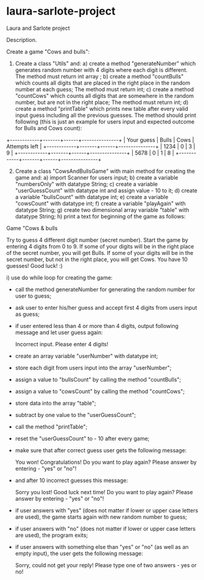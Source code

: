 # laura-sarlote-project
Laura and Sarlote project

Description.

Create a game "Cows and bulls":

1) Create a class "Utils" and:
a) create a method "generateNumber" which generates random number with 4 digits where each digit is different.
The method must return int array ;
b) create a method "countBulls" which counts all digits that are placed in the right place in the random number at each guess;
The method must return int;
c) create a method "countCows" which counts all digits that are somewhere in the random number, but are not in the right place;
The method must return int;
d) create a method "printTable" which prints new table after every valid input guess including all the previous guesses.
The method should print following (this is just an example for users input and expected outcome for Bulls and Cows count):

+------------+-------+------+---------------+
| Your guess | Bulls | Cows | Attempts left |
+------------+-------+------+---------------+
|    1234    |   0   |  3   |       9       |
+------------+-------+------+---------------+
|    5678    |   0   |  1   |       8       |
+------------+-------+------+---------------+

2) Create a class "CowsAndBullsGame" with main method for creating the game and:
a) import Scanner for users input;
b) create a variable "numbersOnly" with datatype String;
c) create a variable "userGuessCount" with datatype int and assign value - 10 to it;
d) create a variable "bullsCount" with datatype int;
e) create a variable "cowsCount" with datatype int;
f) create a variable "playAgain" with datatype String;
g) create two dimensional array variable "table" with datatype String;
h) print a text for beginning of the game as follows:

Game "Cows & bulls

Try to guess 4 different digit number (secret number).
Start the game by entering 4 digits from 0 to 9.
If some of your digits will be in the right place of the secret number, you will get Bulls.
If some of your digits will be in the secret number, but not in the right place, you will get Cows.
You have 10 guesses! Good luck! :)

i) use do while loop for creating the game:
  - call the method generateNumber for generating the random number for user to guess;
  - ask user to enter his/her guess and accept first 4 digits from users input as guess;
  - if user entered less than 4 or more than 4 digits, output following message and let user guess again:

    Incorrect input. Please enter 4 digits!

  - create an array variable "userNumber" with datatype int;
  - store each digit from users input into the array "userNumber";
  - assign a value to "bullsCount" by calling the method "countBulls";
  - assign a value to "cowsCount" by calling the method "countCows";
  - store data into the array "table";
  - subtract by one value to the "userGuessCount";
  - call the method "printTable";
  - reset the "userGuessCount" to - 10 after every game;
  - make sure that after correct guess user gets the following message:

    You won! Congratulations!
    Do you want to play again?
    Please answer by entering - "yes" or "no"!

  - and after 10 incorrect guesses this message:

    Sorry you lost! Good luck next time!
    Do you want to play again?
    Please answer by entering - "yes" or "no"!

  - if user answers with "yes" (does not matter if lower or upper case letters are used), the game starts again with new random number to guess;
  - if user answers with "no" (does not matter if lower or upper case letters are used), the program exits;
  - if user answers with something else than "yes" or "no" (as well as an empty input), the user gets the following message:
  
    Sorry, could not get your reply! 
    Please type one of two answers - yes or no!
